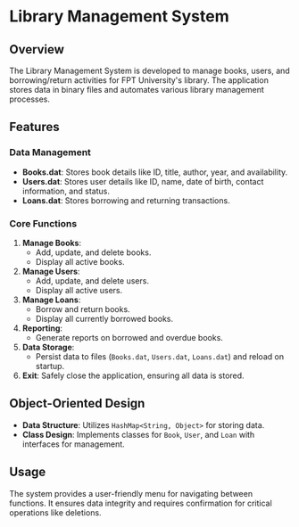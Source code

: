 # Library Management System

## Overview
The Library Management System is developed to manage books, users, and borrowing/return activities for FPT University's library. The application stores data in binary files and automates various library management processes.

## Features

### Data Management
- **Books.dat**: Stores book details like ID, title, author, year, and availability.
- **Users.dat**: Stores user details like ID, name, date of birth, contact information, and status.
- **Loans.dat**: Stores borrowing and returning transactions.

### Core Functions
1. **Manage Books**:
   - Add, update, and delete books.
   - Display all active books.
2. **Manage Users**:
   - Add, update, and delete users.
   - Display all active users.
3. **Manage Loans**:
   - Borrow and return books.
   - Display all currently borrowed books.
4. **Reporting**:
   - Generate reports on borrowed and overdue books.
5. **Data Storage**:
   - Persist data to files (`Books.dat`, `Users.dat`, `Loans.dat`) and reload on startup.
6. **Exit**: Safely close the application, ensuring all data is stored.

## Object-Oriented Design
- **Data Structure**: Utilizes `HashMap<String, Object>` for storing data.
- **Class Design**: Implements classes for `Book`, `User`, and `Loan` with interfaces for management.

## Usage
The system provides a user-friendly menu for navigating between functions. It ensures data integrity and requires confirmation for critical operations like deletions.
